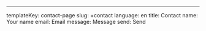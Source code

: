 ---
templateKey: contact-page
slug: +contact
language: en
title: Contact
name: Your name
email: Email
message: Message
send: Send
